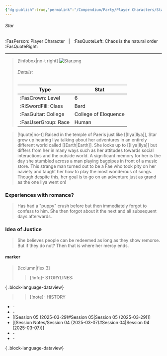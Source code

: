 ```yaml
---
{"dg-publish":true,"permalink":"/Compendium/Party/Player Characters/Star/","tags":["class/bard","race/human"]}
---
```



###### Star
:FasPerson: Player Character &nbsp; | &nbsp; :FasQuoteLeft: Chaos is the natural order :FasQuoteRight:
___
> [!infobox|no-t right]
> ![Star.png](/img/user/Assets/Images/Party/Star.png)
> ###### Details:
> | Type | Stat |
> | ---- | ---- |
> | :FasCrown: Level   | 6 |
> | :RiSwordFill: Class |  Bard|
> | :FasGuitar: College |  College of Eloquence|
> |  :FasUserGroup: Race |  Human|

> [!quote|no-t]
> Raised in the temple of Paeris just like [[Ilya\|Ilya]], Star grew up hearing Ilya talking about her adventures in an entirely different world called [[Earth\|Earth]]. She looks up to [[Ilya\|Ilya]] but differs from her in many ways  such as her attitudes towards social interactions and the outside world. A significant memory for her is the day she stumbled across a man playing bagpipes in front of a music store. This strange man turned out to be a Fae who took pity on her naviety and taught her how to play the most wonderous of songs. Though despite this, her goal is to go on an adventure just as grand as the one Ilya went on! 

### Experiences with romance?
> Has had a "puppy" crush before but then immediately forgot to confess to him. She then forgot about it the next and all subsequent days afterwards. 
### Idea of Justice
> She believes people can be redeemed as long as they show remorse. But if they do not? Then that is where her mercy ends. 
 
#### marker
> [!column|flex 3]
>> [!info]- STORYLINES:

{ .block-language-dataview}
>
>>[!note]- HISTORY
- \-
- \-
- [[Session 05 (2025-03-29)#Session 05\|Session 05 (2025-03-29)]]
- [[Session Notes/Session 04 (2025-03-07)#Session 04\|Session 04 (2025-03-07)]]
- \-
- \-

{ .block-language-dataview}